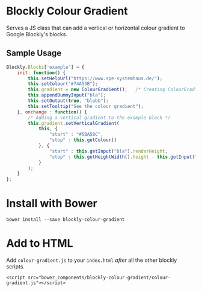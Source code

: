 # Blockly Colour Gradient

Serves a JS class that can add a vertical or horizontal colour gradient to Google Blockly's blocks.

## Sample Usage
```javascript 
Blockly.Blocks['example'] = {
	init: function() {
		this.setHelpUrl("https://www.spe-systemhaus.de/");
		this.setColour("#74A55B");
		this.gradient = new ColourGradient();	/* Creating ColourGradient Object */
		this.appendDummyInput("bla");
		this.setOutput(true, "blubb");
		this.setTooltip("See the colour gradient");
	}, onchange : function() {
		/* Adding a vertical gradient to the example block */
        this.gradient.setVerticalGradient(
            this, { 
                "start" : "#5BA58C",
                "stop" : this.getColour() 
            }, {
                "start" : this.getInput("bla").renderHeight,
                "stop" : this.getHeightWidth().height - this.getInput("bla").renderHeight 
            }
        );
	}
};
```

# Install with Bower

```
bower install --save blockly-colour-gradient
```

# Add to HTML

Add `colour-gradient.js` to your `index.html` *after* all the other blockly scripts.

```
<script src="bower_components/blockly-colour-gradient/colour-gradient.js"></script>
```
